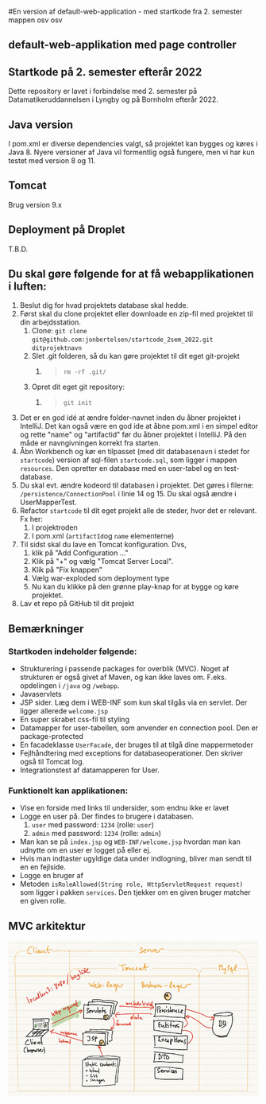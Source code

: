 #En version af default-web-application - med startkode fra 2. semester mappen osv osv

## default-web-applikation med page controller

## Startkode på 2. semester efterår 2022

Dette repository er lavet i forbindelse med 2. semester på
Datamatikeruddannelsen i Lyngby og på Bornholm efterår 2022.

## Java version
I pom.xml er diverse dependencies valgt, så projektet kan bygges og køres i Java 8. Nyere versioner af 
Java vil formentlig også fungere, men vi har kun testet med version 8 og 11.

## Tomcat
Brug version 9.x

## Deployment på Droplet
T.B.D.

## Du skal gøre følgende for at få webapplikationen i luften:

1. Beslut dig for hvad projektets database skal hedde.
2. Først skal du clone projektet eller downloade en zip-fil med projektet til din arbejdsstation.
   1. Clone: `git clone git@github.com:jonbertelsen/startcode_2sem_2022.git ditprojektnavn`
   2. Slet .git folderen, så du kan gøre projektet til dit eget git-projekt
      1. > `rm -rf .git/`
   3. Opret dit eget git repository:
      1. > `git init`
2. Det er en god idé at ændre folder-navnet inden du åbner projektet i IntelliJ. Det kan også være en god ide at åbne pom.xml i en simpel editor og rette "name" og "artifactid" før du åbner projektet i IntelliJ. På den måde er navngivningen korrekt fra starten.
3. Åbn Workbench og kør en tilpasset (med dit databasenavn i stedet for `startcode`) version af sql-filen `startcode.sql`, som ligger i mappen `resources`. Den opretter en database med en user-tabel og en test-database.
4. Du skal evt. ændre kodeord til databasen i projektet. Det gøres i filerne: `/persistence/ConnectionPool` i linie 14 og 15. Du skal også ændre i UserMapperTest.
5. Refactor `startcode` til dit eget projekt alle de steder, hvor det er relevant. Fx her:
   1. I projektroden
   2. I pom.xml (`artifactId`og `name` elementerne)
6. Til sidst skal du lave en Tomcat konfiguration. Dvs, 
   1. klik på "Add Configuration ..."
   2. Klik på "+" og vælg "Tomcat Server Local".
   3. Klik på "Fix knappen"
   4. Vælg war-exploded som deployment type
   5. Nu kan du klikke på den grønne play-knap for at bygge og køre projektet.
7. Lav et repo på GitHub til dit projekt

## Bemærkninger

### Startkoden indeholder følgende:

- Strukturering i passende packages for overblik (MVC). Noget af strukturen er også givet af Maven, og kan ikke laves om. F.eks. opdelingen i `/java` og `/webapp`.
- Javaservlets
- JSP sider. Læg dem i WEB-INF som kun skal tilgås via en servlet. Der ligger allerede `welcome.jsp`
- En super skrabet css-fil til styling
- Datamapper for user-tabellen, som anvender en connection pool. Den er package-protected
- En facadeklasse `UserFacade`, der bruges til at tilgå dine mappermetoder
- Fejlhåndtering med exceptions for databaseoperationer. Den skriver også til Tomcat log.
- Integrationstest af datamapperen for User.

### Funktionelt kan applikationen:

- Vise en forside med links til undersider, som endnu ikke er lavet
- Logge en user på. Der findes to brugere i databasen.
    1. `user` med password: `1234` (rolle: `user`)
    2. `admin` med password: `1234` (rolle: `admin`)
- Man kan se på `index.jsp` og `WEB-INF/welcome.jsp` hvordan man kan udnytte om en user er logget på eller ej.
- Hvis man indtaster ugyldige data under indlogning, bliver man sendt til en en fejlside.
- Logge en bruger af
- Metoden `isRoleAllowed(String role, HttpServletRequest request)` som ligger i pakken `services`. Den tjekker om en given bruger matcher en given rolle.

## MVC arkitektur

![](documentation/mvc.jpg)
